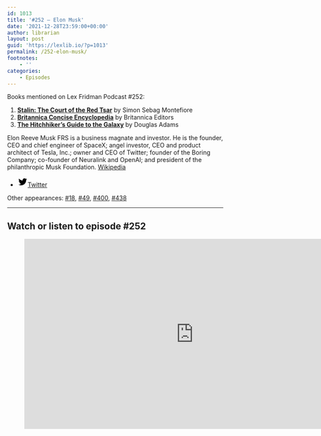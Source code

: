 ```yaml
---
id: 1013
title: '#252 – Elon Musk'
date: '2021-12-28T23:59:00+00:00'
author: librarian
layout: post
guid: 'https://lexlib.io/?p=1013'
permalink: /252-elon-musk/
footnotes:
    - ''
categories:
    - Episodes
---
```


Books mentioned on Lex Fridman Podcast #252:

1. <b><a href="https://amzn.to/3pWt8OB" target="_blank" rel="sponsored noopener noreferrer">Stalin: The Court of the Red Tsar</a></b> by Simon Sebag Montefiore
2. <b><a href="https://amzn.to/44Oubzb" target="_blank" rel="sponsored noopener noreferrer">Britannica Concise Encyclopedia</a></b> by Britannica Editors
3. <b><a href="https://amzn.to/3Dh9aRT" target="_blank" rel="sponsored noopener noreferrer">The Hitchhiker’s Guide to the Galaxy</a></b> by Douglas Adams

<!--more-->

Elon Reeve Musk FRS is a business magnate and investor. He is the founder, CEO and chief engineer of SpaceX; angel investor, CEO and product architect of Tesla, Inc.; owner and CEO of Twitter; founder of the Boring Company; co-founder of Neuralink and OpenAI; and president of the philanthropic Musk Foundation. [Wikipedia](https://en.wikipedia.org/wiki/Elon_Musk)

- [<svg aria-hidden="true" focusable="false" height="24" version="1.1" viewbox="0 0 24 24" width="24" xmlns="http://www.w3.org/2000/svg"><path d="M22.23,5.924c-0.736,0.326-1.527,0.547-2.357,0.646c0.847-0.508,1.498-1.312,1.804-2.27 c-0.793,0.47-1.671,0.812-2.606,0.996C18.324,4.498,17.257,4,16.077,4c-2.266,0-4.103,1.837-4.103,4.103 c0,0.322,0.036,0.635,0.106,0.935C8.67,8.867,5.647,7.234,3.623,4.751C3.27,5.357,3.067,6.062,3.067,6.814 c0,1.424,0.724,2.679,1.825,3.415c-0.673-0.021-1.305-0.206-1.859-0.513c0,0.017,0,0.034,0,0.052c0,1.988,1.414,3.647,3.292,4.023 c-0.344,0.094-0.707,0.144-1.081,0.144c-0.264,0-0.521-0.026-0.772-0.074c0.522,1.63,2.038,2.816,3.833,2.85 c-1.404,1.1-3.174,1.756-5.096,1.756c-0.331,0-0.658-0.019-0.979-0.057c1.816,1.164,3.973,1.843,6.29,1.843 c7.547,0,11.675-6.252,11.675-11.675c0-0.178-0.004-0.355-0.012-0.531C20.985,7.47,21.68,6.747,22.23,5.924z"></path></svg><span class="wp-block-social-link-label screen-reader-text">Twitter</span>](https://twitter.com/elonmusk)

Other appearances: [\#18](/18-elon-musk/), [\#49](/49-elon-musk/), [\#400](/400-elon-musk/), [\#438](/438-neuralink/)

- - - - - -

## Watch or listen to episode #252

<figure class="wp-block-embed is-type-video is-provider-youtube wp-block-embed-youtube wp-embed-aspect-16-9 wp-has-aspect-ratio"><div class="wp-block-embed__wrapper"><iframe allow="accelerometer; autoplay; clipboard-write; encrypted-media; gyroscope; picture-in-picture; web-share" allowfullscreen="" frameborder="0" height="443" loading="lazy" src="https://www.youtube.com/embed/DxREm3s1scA?feature=oembed" title="Elon Musk: SpaceX, Mars, Tesla Autopilot, Self-Driving, Robotics, and AI | Lex Fridman Podcast #252" width="788"></iframe></div></figure>